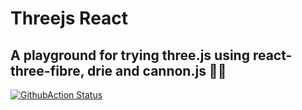 # Threejs React

## A playground for trying three.js using react-three-fibre, drie and cannon.js 👨‍💻

[![GithubAction Status](https://github.com/malay-satapathy/threejs_react/workflows/master/badge.svg)](https://github.com/malay-satapathy/threejs_react/actions)

